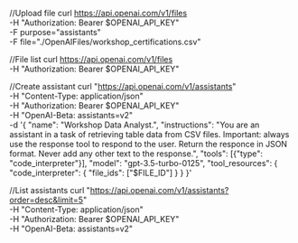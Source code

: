 //Upload file
curl https://api.openai.com/v1/files \
-H "Authorization: Bearer $OPENAI_API_KEY" \
-F purpose="assistants" \
-F file="./OpenAIFiles/workshop_certifications.csv"

//File list
curl https://api.openai.com/v1/files \
-H "Authorization: Bearer $OPENAI_API_KEY"

//Create assistant
curl "https://api.openai.com/v1/assistants" \
-H "Content-Type: application/json" \
-H "Authorization: Bearer $OPENAI_API_KEY" \
-H "OpenAI-Beta: assistants=v2" \
-d '{
"name": "Workshop Data Analyst.",
"instructions": "You are an assistant in a task of retrieving table data from CSV files. 
                 Important: always use the response tool to respond to the user. 
                 Return the responce in JSON format. Never add any other text to the response.",
"tools": [{"type": "code_interpreter"}],
"model": "gpt-3.5-turbo-0125",
"tool_resources": {
"code_interpreter": {
"file_ids": ["$FILE_ID"]
}
}
}'

//List assistants
curl "https://api.openai.com/v1/assistants?order=desc&limit=5" \
-H "Content-Type: application/json" \
-H "Authorization: Bearer $OPENAI_API_KEY" \
-H "OpenAI-Beta: assistants=v2"


